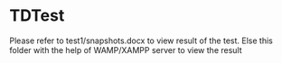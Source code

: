# TDTest

Please refer to test1/snapshots.docx to view result of the test. Else this folder with the help of WAMP/XAMPP server to view the result
